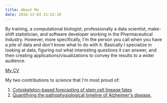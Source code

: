 ```yaml
---
title: About Me
date: 2016-12-03 21:52:10
---
```

By training, a computational biologist, professionally a data scientist, make-shift statistician, and software developer working in the Pharmaceutical Industry. However, more specifically, I'm the person you call when you have a pile of data and don't know what to do with it. Basically I specialize in looking at data, figuring out what interesting questions it can answer, and then creating applications/visualizations to convey the results to a wider audience.

[My CV](/files/resume.pdf)

My two contributions to science that I'm most proud of:
1. [Cytoskeleton-based forecasting of stem cell lineage fates](https://www.ncbi.nlm.nih.gov/pmc/articles/PMC2818905/)
2. [Quantifying the pathophysiological timeline of Alzheimer's disease.](/files/Quantifying.pdf)


